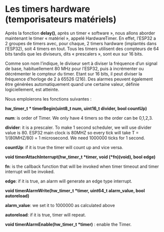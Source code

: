 # Les timers hardware (temporisateurs matériels)

Après la fonction **delay()**, après un timer « software », nous allons aborder maintenant  le timer « matériel », appelé HardwareTimer. En effet, l’ESP32 a 2 groupes de timers avec, pour chaque, 2 timers hardware (implantés dans l’ESP32), soit 4 timers en tout. Tous les timers utilisent des compteurs de 64 bits tandis que les diviseurs, dits « prescalers », sont eux sur 16 bits.

Comme son nom l’indique, le diviseur sert à diviser la fréquence d’un signal de base, habituellement 80 MHz pour l’ESP32, puis à incrémenter ou décrémenter le compteur du timer. Etant sur 16 bits, il peut diviser la fréquence d’horloge de 2 à 65526 (216). Des alarmes peuvent également être générées automatiquement quand une certaine valeur, définie logiciellement, est atteinte.

&#x20;Nous emploierons les fonctions suivantes :

**hw\_timer\_t \* timerBegin(uint8\_t num, uint16\_t divider, bool countUp)**

**num**: is order of Timer. We only have 4 timers so the order can be 0,1,2,3.

**divider**: it is a prescaler. To make 1 second scheduler, we will use divider value is 80. ESP32 main clock is 80MHZ so every tick will take T = 1/(80MHZ/80) = 1 microsecond. We need 1000000 ticks for 1 second.

**countUp**: if it is true the timer will count up and vice versa.

&#x20;

**void timerAttachInterrupt(hw\_timer\_t \*timer, void (\*fn)(void), bool edge)**

**fn**: is the callback function that will be invoked when timer timeout and timer interrupt will be invoked.

**edge**: if it is true, an alarm will generate an edge type interrupt.

&#x20;

**void timerAlarmWrite(hw\_timer\_t \*timer, uint64\_t alarm\_value, bool autoreload)**

**alarm\_value**: we set it to 1000000 as calculated above

**autoreload**: if it is true, timer will repeat.

&#x20;

**void timerAlarmEnable(hw\_timer\_t \*timer)** : enable the Timer.
